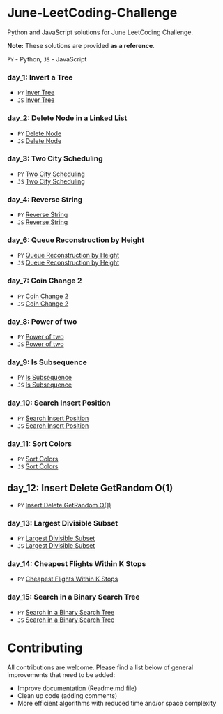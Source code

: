 # June-LeetCoding-Challenge
Python and JavaScript solutions for June LeetCoding Challenge. 

**Note:** These solutions are provided **as a reference**.


`PY` - Python, `JS` - JavaScript
### day_1: Invert a Tree

- `PY` [Inver Tree](/day_1/invert_tree.py)
- `JS` [Inver Tree](/day_1/invert_tree.js) 

### day_2: Delete Node in a Linked List

- `PY` [Delete Node](/day_2/delete_node.py)
- `JS` [Delete Node](/day_2/delete_node.js) 

### day_3: Two City Scheduling

- `PY` [Two City Scheduling](/day_3/two_cities_scheduling.py)
- `JS` [Two City Scheduling](/day_3/two_cities_scheduling.js) 

### day_4: Reverse String

- `PY` [Reverse String](/day_4/reverse_string.py)
- `JS` [Reverse String](/day_4/reverse_string.js) 

### day_6: Queue Reconstruction by Height

- `PY` [Queue Reconstruction by Height](/day_6/queue_reconstruction_by_height.py)
- `JS` [Queue Reconstruction by Height](/day_6/queue_reconstruction_by_height.js) 

### day_7: Coin Change 2

- `PY` [Coin Change 2](/day_7/coin_change_2.py)
- `JS` [Coin Change 2](/day_7/change_coin_2.js) 

### day_8: Power of two

- `PY` [Power of two](/day_8/power_of_2.py)
- `JS` [Power of two](/day_8/power_of_2.js) 

### day_9: Is Subsequence

- `PY` [Is Subsequence](/day_9/is_subsequence.py)
- `JS` [Is Subsequence](/day_9/is_subsequence.js) 

### day_10: Search Insert Position

- `PY` [Search Insert Position](/day_10/search_insert_position.py)
- `JS` [Search Insert Position](/day_10/search_insert_position.js) 

### day_11: Sort Colors

- `PY` [Sort Colors](/day_11/sort_colors.py)
- `JS` [Sort Colors](/day_11/sort_colors.js) 

## day_12: Insert Delete GetRandom O(1)

- `PY` [Insert Delete GetRandom O(1)](/day_12/insert_delete_O(1).py)

### day_13: Largest Divisible Subset

- `PY` [Largest Divisible Subset](/day_13/largest_divisible_subset.py)
- `JS` [Largest Divisible Subset](/day_13/largest_divible_subset.js) 

### day_14: Cheapest Flights Within K Stops

- `PY` [Cheapest Flights Within K Stops](/day_14/cheapest_flights_within_K_stops.py)

### day_15: Search in a Binary Search Tree

- `PY` [Search in a Binary Search Tree](/day_15/search_in_a_binary_search_tree.py)
- `JS` [Search in a Binary Search Tree](/day_15/search_in_a_binary_search_tree.js)

# Contributing

All contributions are welcome. Please find a list below of general improvements that need to be added:
- Improve documentation (Readme.md file)
- Clean up code (adding comments)
- More efficient algorithms with reduced time and/or space complexity



